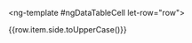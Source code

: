<ng-template #ngDataTableCell let-row="row">
   <td style="color: #4dc71f;font-style: oblique">
       {{row.item.side.toUpperCase()}}
   </td>
</ng-template>
